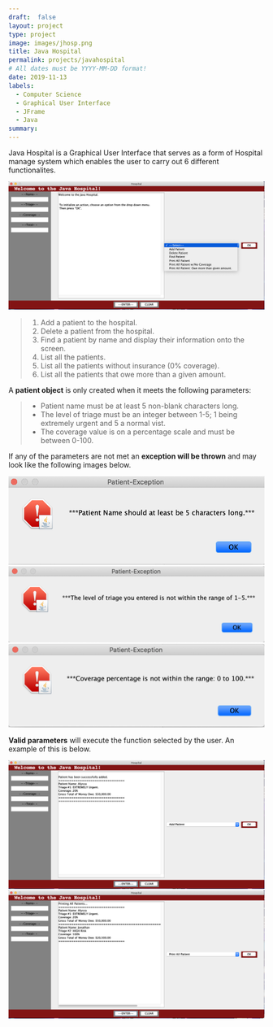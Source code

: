 ```yaml
---
draft:  false
layout: project
type: project
image: images/jhosp.png
title: Java Hospital
permalink: projects/javahospital
# All dates must be YYYY-MM-DD format!
date: 2019-11-13
labels:
  - Computer Science
  - Graphical User Interface
  - JFrame
  - Java
summary:
---
```

Java Hospital is a Graphical User Interface that serves as a form of Hospital manage system which enables the user to carry out 6 different functionalites.

<img class="ui image" src="../images/h1.png">

>  1. Add a patient to the hospital.
>  2. Delete a patient from the hospital.
>  3. Find a patient by name and display their information onto the screen.
>  4. List all the patients.
>  5. List all the patients without insurance (0% coverage).
>  6. List all the patients that owe more than a given amount.

A **patient object** is only created when it meets the following parameters:
>  - Patient name must be at least 5 non-blank characters long.
>  - The level of triage must be an integer between 1-5; 1 being extremely urgent and 5 a normal vist.
>  - The coverage value is on a percentage scale and must be between 0-100.

If any of the parameters are not met an **exception will be thrown** and may look like the following images below.

<div class="ui medium rounded images">
   <img class="ui  image" src="../images/e1.png">
   <img class="ui  image" src="../images/e2.png">
   <img class="ui  image" src="../images/e3.png">
</div>

**Valid parameters** will execute the function selected by the user. An example of this is below.

<div class="ui large rounded images">
  <img class="ui image" src="../images/h3.png">
  <img class="ui image" src="../images/h4.png">
</div>

